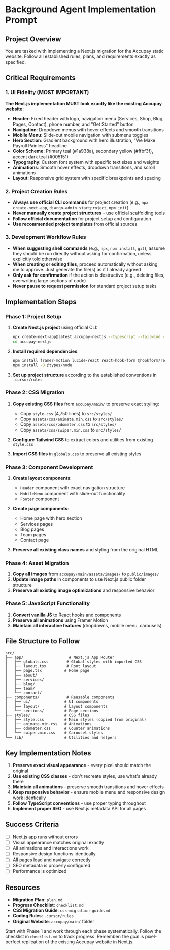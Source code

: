 # Background Agent Implementation Prompt

## Project Overview

You are tasked with implementing a Next.js migration for the Accupay static website. Follow all established rules, plans, and requirements exactly as specified.

## Critical Requirements

### 1. UI Fidelity (MOST IMPORTANT)

**The Next.js implementation MUST look exactly like the existing Accupay website:**

- **Header**: Fixed header with logo, navigation menu (Services, Shop, Blog, Pages, Contact), phone number, and "Get Started" button
- **Navigation**: Dropdown menus with hover effects and smooth transitions
- **Mobile Menu**: Slide-out mobile navigation with submenu toggles
- **Hero Section**: Gradient background with hero illustration, "We Make Payroll Painless" headline
- **Color Scheme**: Primary teal (#1a938a), secondary yellow (#ffbf3f), accent dark teal (#005151)
- **Typography**: Custom font system with specific text sizes and weights
- **Animations**: Smooth hover effects, dropdown transitions, and scroll animations
- **Layout**: Responsive grid system with specific breakpoints and spacing

### 2. Project Creation Rules

- **Always use official CLI commands** for project creation (e.g., `npx create-next-app`, `django-admin startproject`, `npm init`)
- **Never manually create project structures** - use official scaffolding tools
- **Follow official documentation** for project setup and configuration
- **Use recommended project templates** from official sources

### 3. Development Workflow Rules

- **When suggesting shell commands** (e.g., `npx`, `npm install`, `git`), assume they should be run directly without asking for confirmation, unless explicitly told otherwise
- **When creating or editing files**, proceed automatically without asking me to approve. Just generate the file(s) as if I already agreed
- **Only ask for confirmation** if the action is destructive (e.g., deleting files, overwriting large sections of code)
- **Never pause to request permission** for standard project setup tasks

## Implementation Steps

### Phase 1: Project Setup

1. **Create Next.js project** using official CLI:

   ```bash
   npx create-next-app@latest accupay-nextjs --typescript --tailwind --eslint --app
   cd accupay-nextjs
   ```

2. **Install required dependencies**:

   ```bash
   npm install framer-motion lucide-react react-hook-form @hookform/resolvers zod swiper
   npm install -D @types/node
   ```

3. **Set up project structure** according to the established conventions in `.cursor/rules`

### Phase 2: CSS Migration

1. **Copy existing CSS files** from `accupay/main/` to preserve exact styling:

   - Copy `style.css` (4,750 lines) to `src/styles/`
   - Copy `assets/css/animate.min.css` to `src/styles/`
   - Copy `assets/css/odometer.css` to `src/styles/`
   - Copy `assets/css/swiper.min.css` to `src/styles/`

2. **Configure Tailwind CSS** to extract colors and utilities from existing `style.css`

3. **Import CSS files** in `globals.css` to preserve all existing styles

### Phase 3: Component Development

1. **Create layout components**:

   - `Header` component with exact navigation structure
   - `MobileMenu` component with slide-out functionality
   - `Footer` component

2. **Create page components**:

   - Home page with hero section
   - Services pages
   - Blog pages
   - Team pages
   - Contact page

3. **Preserve all existing class names** and styling from the original HTML

### Phase 4: Asset Migration

1. **Copy all images** from `accupay/main/assets/images/` to `public/images/`
2. **Update image paths** in components to use Next.js public folder structure
3. **Preserve all existing image optimizations** and responsive behavior

### Phase 5: JavaScript Functionality

1. **Convert vanilla JS** to React hooks and components
2. **Preserve all animations** using Framer Motion
3. **Maintain all interactive features** (dropdowns, mobile menu, carousels)

## File Structure to Follow

```
src/
├── app/                    # Next.js App Router
│   ├── globals.css        # Global styles with imported CSS
│   ├── layout.tsx         # Root layout
│   ├── page.tsx          # Home page
│   ├── about/
│   ├── services/
│   ├── blog/
│   ├── team/
│   └── contact/
├── components/            # Reusable components
│   ├── ui/               # UI components
│   ├── layout/           # Layout components
│   └── sections/         # Page sections
├── styles/               # CSS files
│   ├── style.css         # Main styles (copied from original)
│   ├── animate.min.css   # Animations
│   ├── odometer.css      # Counter animations
│   └── swiper.min.css    # Carousel styles
└── lib/                  # Utilities and helpers
```

## Key Implementation Notes

1. **Preserve exact visual appearance** - every pixel should match the original
2. **Use existing CSS classes** - don't recreate styles, use what's already there
3. **Maintain all animations** - preserve smooth transitions and hover effects
4. **Keep responsive behavior** - ensure mobile menu and responsive design work identically
5. **Follow TypeScript conventions** - use proper typing throughout
6. **Implement proper SEO** - use Next.js metadata API for all pages

## Success Criteria

- [ ] Next.js app runs without errors
- [ ] Visual appearance matches original exactly
- [ ] All animations and interactions work
- [ ] Responsive design functions identically
- [ ] All pages load and navigate correctly
- [ ] SEO metadata is properly configured
- [ ] Performance is optimized

## Resources

- **Migration Plan**: `plan.md`
- **Progress Checklist**: `checklist.md`
- **CSS Migration Guide**: `css-migration-guide.md`
- **Coding Rules**: `.cursor/rules`
- **Original Website**: `accupay/main/` folder

Start with Phase 1 and work through each phase systematically. Follow the checklist in `checklist.md` to track progress. Remember: the goal is pixel-perfect replication of the existing Accupay website in Next.js.
